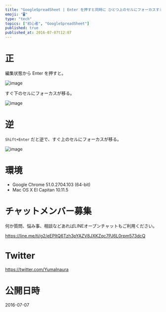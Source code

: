 ```yaml
---
title: "GoogleSpreadSheet | Enter を押すと同時に ひとつ上のセルにフォーカスする ( Shift + Enter )"
emoji: "🖥"
type: "tech"
topics: ["初心者", "GoogleSpreadSheet"]
published: true
published_at: 2016-07-07t12:07
---
```


# 正

編集状態から Enter を押すと。

![image](https://qiita-image-store.s3.amazonaws.com/0/89618/5dec25f5-7378-d25b-2a3c-7214ee448d81.png)

すぐ下のセルにフォーカスが移る。

![image](https://qiita-image-store.s3.amazonaws.com/0/89618/75799fa3-9705-3f0c-4743-dde9086ae409.png)

# 逆

`Shift+Enter` だと逆で、すぐ上のセルにフォーカスが移る。

![image](https://qiita-image-store.s3.amazonaws.com/0/89618/bbcd50af-024f-b27f-1fc1-8fc2b597c160.png)

# 環境

- Google Chrome 51.0.2704.103 (64-bit)
- Mac OS X El Capitan 10.11.5








<!-- Update From Qiita API -->

# チャットメンバー募集


何か質問、悩み事、相談などあればLINEオープンチャットもご利用ください。

https://line.me/ti/g2/eEPltQ6Tzh3pYAZV8JXKZqc7PJ6L0rpm573dcQ





# Twitter


https://twitter.com/YumaInaura


<!-- Update From Qiita API -->



# 公開日時

2016-07-07

